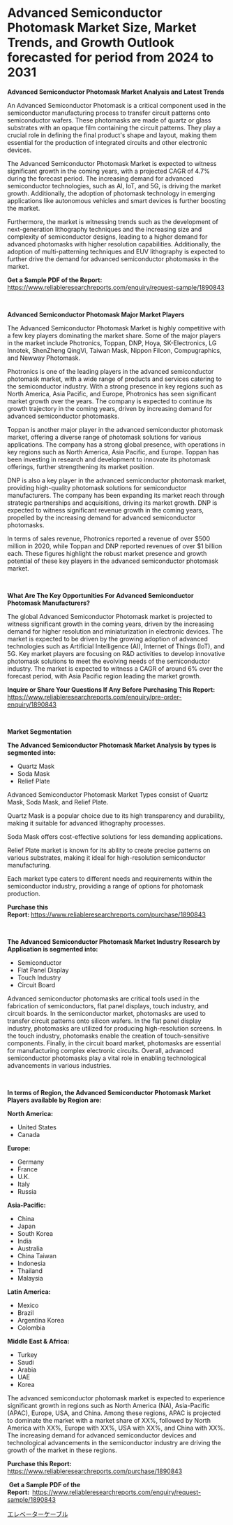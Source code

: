 <p><h1>Advanced Semiconductor Photomask Market Size, Market Trends, and Growth Outlook forecasted for period from 2024 to 2031</h1></p><p><strong>Advanced Semiconductor Photomask Market Analysis and Latest Trends</strong></p>
<p><p>An Advanced Semiconductor Photomask is a critical component used in the semiconductor manufacturing process to transfer circuit patterns onto semiconductor wafers. These photomasks are made of quartz or glass substrates with an opaque film containing the circuit patterns. They play a crucial role in defining the final product's shape and layout, making them essential for the production of integrated circuits and other electronic devices.</p><p>The Advanced Semiconductor Photomask Market is expected to witness significant growth in the coming years, with a projected CAGR of 4.7% during the forecast period. The increasing demand for advanced semiconductor technologies, such as AI, IoT, and 5G, is driving the market growth. Additionally, the adoption of photomask technology in emerging applications like autonomous vehicles and smart devices is further boosting the market.</p><p>Furthermore, the market is witnessing trends such as the development of next-generation lithography techniques and the increasing size and complexity of semiconductor designs, leading to a higher demand for advanced photomasks with higher resolution capabilities. Additionally, the adoption of multi-patterning techniques and EUV lithography is expected to further drive the demand for advanced semiconductor photomasks in the market.</p></p>
<p><strong>Get a Sample PDF of the Report:&nbsp;</strong> <a href="https://www.reliableresearchreports.com/enquiry/request-sample/1890843">https://www.reliableresearchreports.com/enquiry/request-sample/1890843</a></p>
<p>&nbsp;</p>
<p><strong>Advanced Semiconductor Photomask Major Market Players</strong></p>
<p><p>The Advanced Semiconductor Photomask Market is highly competitive with a few key players dominating the market share. Some of the major players in the market include Photronics, Toppan, DNP, Hoya, SK-Electronics, LG Innotek, ShenZheng QingVi, Taiwan Mask, Nippon Filcon, Compugraphics, and Newway Photomask.</p><p>Photronics is one of the leading players in the advanced semiconductor photomask market, with a wide range of products and services catering to the semiconductor industry. With a strong presence in key regions such as North America, Asia Pacific, and Europe, Photronics has seen significant market growth over the years. The company is expected to continue its growth trajectory in the coming years, driven by increasing demand for advanced semiconductor photomasks.</p><p>Toppan is another major player in the advanced semiconductor photomask market, offering a diverse range of photomask solutions for various applications. The company has a strong global presence, with operations in key regions such as North America, Asia Pacific, and Europe. Toppan has been investing in research and development to innovate its photomask offerings, further strengthening its market position.</p><p>DNP is also a key player in the advanced semiconductor photomask market, providing high-quality photomask solutions for semiconductor manufacturers. The company has been expanding its market reach through strategic partnerships and acquisitions, driving its market growth. DNP is expected to witness significant revenue growth in the coming years, propelled by the increasing demand for advanced semiconductor photomasks.</p><p>In terms of sales revenue, Photronics reported a revenue of over $500 million in 2020, while Toppan and DNP reported revenues of over $1 billion each. These figures highlight the robust market presence and growth potential of these key players in the advanced semiconductor photomask market.</p></p>
<p>&nbsp;</p>
<p><strong>What Are The Key Opportunities For Advanced Semiconductor Photomask Manufacturers?</strong></p>
<p><p>The global Advanced Semiconductor Photomask market is projected to witness significant growth in the coming years, driven by the increasing demand for higher resolution and miniaturization in electronic devices. The market is expected to be driven by the growing adoption of advanced technologies such as Artificial Intelligence (AI), Internet of Things (IoT), and 5G. Key market players are focusing on R&D activities to develop innovative photomask solutions to meet the evolving needs of the semiconductor industry. The market is expected to witness a CAGR of around 6% over the forecast period, with Asia Pacific region leading the market growth.</p></p>
<p><strong>Inquire or Share Your Questions If Any Before Purchasing This Report:</strong> <a href="https://www.reliableresearchreports.com/enquiry/pre-order-enquiry/1890843">https://www.reliableresearchreports.com/enquiry/pre-order-enquiry/1890843</a></p>
<p>&nbsp;</p>
<p><strong>Market Segmentation</strong></p>
<p><strong>The Advanced Semiconductor Photomask Market Analysis by types is segmented into:</strong></p>
<p><ul><li>Quartz Mask</li><li>Soda Mask</li><li>Relief Plate</li></ul></p>
<p><p>Advanced Semiconductor Photomask Market Types consist of Quartz Mask, Soda Mask, and Relief Plate. </p><p>Quartz Mask is a popular choice due to its high transparency and durability, making it suitable for advanced lithography processes.</p><p>Soda Mask offers cost-effective solutions for less demanding applications.</p><p>Relief Plate market is known for its ability to create precise patterns on various substrates, making it ideal for high-resolution semiconductor manufacturing.</p><p>Each market type caters to different needs and requirements within the semiconductor industry, providing a range of options for photomask production.</p></p>
<p><strong>Purchase this Report:&nbsp;</strong><a href="https://www.reliableresearchreports.com/purchase/1890843">https://www.reliableresearchreports.com/purchase/1890843</a></p>
<p>&nbsp;</p>
<p><strong>The Advanced Semiconductor Photomask Market Industry Research by Application is segmented into:</strong></p>
<p><ul><li>Semiconductor</li><li>Flat Panel Display</li><li>Touch Industry</li><li>Circuit Board</li></ul></p>
<p><p>Advanced semiconductor photomasks are critical tools used in the fabrication of semiconductors, flat panel displays, touch industry, and circuit boards. In the semiconductor market, photomasks are used to transfer circuit patterns onto silicon wafers. In the flat panel display industry, photomasks are utilized for producing high-resolution screens. In the touch industry, photomasks enable the creation of touch-sensitive components. Finally, in the circuit board market, photomasks are essential for manufacturing complex electronic circuits. Overall, advanced semiconductor photomasks play a vital role in enabling technological advancements in various industries.</p></p>
<p>&nbsp;</p>
<p><strong>In terms of Region, the Advanced Semiconductor Photomask Market Players available by Region are:</strong></p>
<p>
    <p> <strong> North America: </strong>
        <ul>
            <li>United States</li>
            <li>Canada</li>
        </ul>
        </p> 
    <p> <strong> Europe: </strong>
        <ul>
            <li>Germany</li>
            <li>France</li>
            <li>U.K.</li>
            <li>Italy</li>
            <li>Russia</li>
        </ul>
        </p> 
    <p> <strong> Asia-Pacific: </strong>
        <ul>
            <li>China</li>
            <li>Japan</li>
            <li>South Korea</li>
            <li>India</li>
            <li>Australia</li>
            <li>China Taiwan</li>
            <li>Indonesia</li>
            <li>Thailand</li>
            <li>Malaysia</li>
        </ul>
        </p> 
    <p> <strong> Latin America: </strong>
        <ul>
            <li>Mexico</li>
            <li>Brazil</li>
            <li>Argentina Korea</li>
            <li>Colombia</li>
        </ul>
        </p> 
    <p> <strong> Middle East & Africa: </strong>
        <ul>
            <li>Turkey</li>
            <li>Saudi</li>
            <li>Arabia</li>
            <li>UAE</li>
            <li>Korea</li>
        </ul>
    </p>
    </p>
<p><p>The advanced semiconductor photomask market is expected to experience significant growth in regions such as North America (NA), Asia-Pacific (APAC), Europe, USA, and China. Among these regions, APAC is projected to dominate the market with a market share of XX%, followed by North America with XX%, Europe with XX%, USA with XX%, and China with XX%. The increasing demand for advanced semiconductor devices and technological advancements in the semiconductor industry are driving the growth of the market in these regions.</p></p>
<p><strong>Purchase this Report: </strong><a href="https://www.reliableresearchreports.com/purchase/1890843">https://www.reliableresearchreports.com/purchase/1890843</a></p>
<p>&nbsp;<strong>Get a Sample PDF of the Report:&nbsp;&nbsp;</strong><a href="https://www.reliableresearchreports.com/enquiry/request-sample/1890843">https://www.reliableresearchreports.com/enquiry/request-sample/1890843</a></p>
<p><strong></strong></p>
<p><p><a href="https://github.com/mreklxf44233/Market-Research-Report-List-1/blob/main/657820213955.md">エレベーターケーブル</a></p></p>
